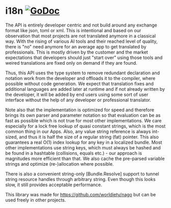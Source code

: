 # i18n [![GoDoc](https://godoc.org/github.com/worldiety/i18n?status.svg)](http://godoc.org/github.com/worldiety/i18n)

The API is entirely developer
centric and not build around any exchange format like json, toml or xml. This is intentional and based
on our observation that most projects are not translated anymore in a classical way. With the rising
of various AI tools and their reached level of quality, there is "no" need anymore for an average app to get
translated by professionals. This is mostly driven by the customer and the market expectations that
developers should just "start over" using those tools and weired translations are fixed only on demand
if they are found.

Thus, this API uses the type system to remove redundant declaration and notation work from the developer
and offloads it to the compiler, where possible without code generation.
We expect that translation fixes and additional languages are
added later at runtime and if not already written by the developer, it will be added by end users using
some sort of user interface without the help of any developer or professional translator.

Note also that the implementation is optimized for speed and therefore brings its own parser and
parameter notation so that evaluation can be as fast as possible which is not true for most other
implementations. We care especially for a lock free lookup of quasi constant strings, which is the
most common thing in our Apps. Also, any value string reference is always int-sized, and thus it is half the size of
a regular string (fat) pointer. This also guarantees a real O(1) index lookup for any key in a localized bundle.
Most other implementations use string keys, which must always be hashed and be found in a hashtable (collisions, 
equals etc.) - our approach is magnitudes more efficient than that. We also cache the pre-parsed variable strings
and optimize (re-)allocation where possible.

There is also a convenient string-only [Bundle.Resolve] support 
to tunnel string resource handles through arbitrary string. Even though this looks slow, it still provides 
acceptable performance.

This library was made for https://github.com/worldiety/nago but can be used freely in other projects.